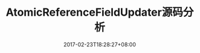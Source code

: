 ---
title: "AtomicReferenceFieldUpdater源码分析"
date: "2017-02-23T18:28:27+08:00"
categories: ["ABC_Atomic"]
tags: ["Java", "Atomic"]
draft: false
---